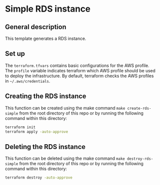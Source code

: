 # Simple RDS instance

## General description

This template generates a RDS instance.

## Set up

The `terraform.tfvars` contains basic configurations for the AWS profile. The `profile` variable indicates terraform which AWS profile should be used to deploy the infrastructure. By default, terraform checks the AWS profiles in `~/.aws/credentials`.

## Creating the RDS instance

This function can be created using the make command `make create-rds-simple` from the root directory of this repo or by running the following command within this directory:

``` bash
terraform init
terraform apply -auto-approve
```

## Deleting the RDS instance

This function can be deleted using the make command `make destroy-rds-simple` from the root directory of this repo or by running the following command within this directory:

``` bash
terraform destroy -auto-approve
```

